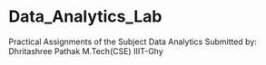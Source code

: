 # Data_Analytics_Lab

Practical Assignments of the Subject Data Analytics
Submitted by: 
Dhritashree Pathak
M.Tech(CSE)
IIIT-Ghy
